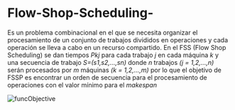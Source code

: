 # Flow-Shop-Scheduling-
Es un problema combinacional en el que se necesita organizar el procesamiento de un conjunto de trabajos divididos en operaciones y cada operación se lleva a cabo en un recurso compartido.
En el FSS (Flow Shop Scheduling) se dan tiempos _Pkj_ para cada trabajo _j_ en cada máquina _k_ y una secuencia de trabajo _S=(s1,s2,...,sn)_ donde _n_ trabajos _(j = 1,2,...,n)_ serán procesados por _m_ máquinas _(k = 1,2,...,m)_ por lo que el objetivo de FSSP es encontrar un
orden de secuencia para el procesamiento de operaciones con el valor mínimo para el _makespan_ 

![funcObjective](https://user-images.githubusercontent.com/56168289/160265631-2eac7753-a422-4dcf-b82a-1eed28dd2bf8.gif)
